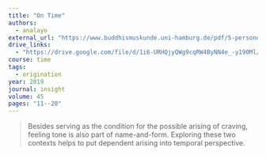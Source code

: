 ```yaml
---
title: "On Time"
authors:
  - analayo
external_url: "https://www.buddhismuskunde.uni-hamburg.de/pdf/5-personen/analayo/time.pdf"
drive_links:
  - "https://drive.google.com/file/d/1i6-URHQjyQWg9cqRW4ByNN4e_-y190Ml/view?usp=drivesdk"
course: time
tags:
  - origination
year: 2019
journal: insight
volume: 45
pages: "11--20"
---
```


> Besides serving as the condition for the
possible arising of craving, feeling tone is also part of name-and-form. Exploring these two contexts helps to put dependent arising into temporal perspective.
